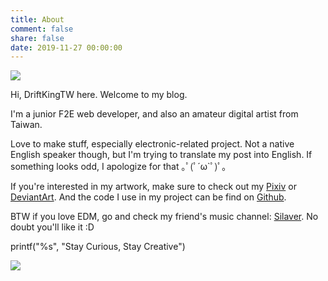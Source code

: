 ```yaml
---
title: About
comment: false
share: false
date: 2019-11-27 00:00:00
---
```


![](https://res.cloudinary.com/driftkingtw/image/upload/f_auto/v1574780055/avator/Fur_chan_w_ipad.jpg)

Hi, DriftKingTW here. Welcome to my blog.

I'm a junior F2E web developer, and also an amateur digital artist from Taiwan. 

Love to make stuff, especially electronic-related project. Not a native English speaker though, but I'm trying to translate my post into English. If something looks odd, I apologize for that ｡ﾟ(ﾟ´ω`ﾟ)ﾟ｡

If you're interested in my artwork, make sure to check out my [Pixiv](https://pixiv.me/driftkingtw) or [DeviantArt](https://www.deviantart.com/driftkingtw). And the code I use in my project can be find on [Github](https://github.com/driftkingtw).

BTW if you love EDM, go and check my friend's music channel: [Silaver](https://www.youtube.com/channel/UC3u5AUgOfRcAT2JtWlq1Y-w). No doubt you'll like it :D

printf("%s", "Stay Curious, Stay Creative")

![](https://res.cloudinary.com/driftkingtw/image/upload/f_auto/v1574785576/avator/IMG_360DC6F78AE4-1_R.jpg)

